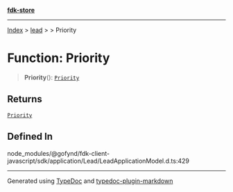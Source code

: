 [**fdk-store**](../../../README.md)
***

[Index](../../../API.md) > [lead](../../README.md) > [<internal>](../README.md) > Priority

# Function: Priority

> **Priority**(): [`Priority`](../type-aliases/type-alias.Priority.md)

## Returns

[`Priority`](../type-aliases/type-alias.Priority.md)

## Defined In

node\_modules/@gofynd/fdk-client-javascript/sdk/application/Lead/LeadApplicationModel.d.ts:429

***
Generated using [TypeDoc](https://typedoc.org/) and [typedoc-plugin-markdown](https://www.npmjs.com/package/typedoc-plugin-markdown)
